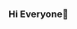 ### Hi Everyone👋

<!--
**dasputekrishna/dasputekrishna** is a ✨ _special_ ✨ repository because its `README.md` (this file) appears on your GitHub profile.

Here are some ideas to get you started:

- 🔭 I’m currently Java Programming Language...
- 🌱 I’m currently learning Java Full Stack Development ...
- 👯 I’m looking to collaborate on Open Source Project...
- 🤔 I’m looking for help with Software Developer...
- 💬 Ask me about  Development Technology Like.HTML,Css,JavaScript,Reactjs,Nodejs.MongoDB,Java,Tailwindcss...
- 📫 How to reach me: https://www.linkedin.com/in/krishnadaspute/...
- 😄 Pronouns: ...
- ⚡ Fun fact: ..
-->
